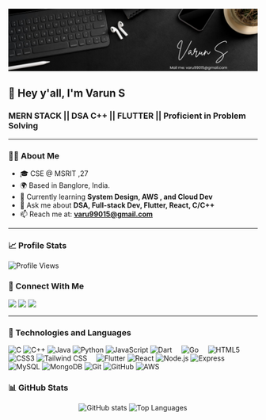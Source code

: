 <!-- Profile Header -->
<p align="center">
  <img src="https://github.com/varun99015/varun99015/blob/main/banner.png" alt="Banner" />
</p>

## 👋 Hey y'all, I'm Varun S


 <h3> MERN STACK || DSA C++ || FLUTTER || Proficient in Problem Solving</h3>


---

### 👨‍🎓 About Me  
- 🎓 CSE @ MSRIT ,27 
- 🌍 Based in Banglore, India. 
- 🔭 Currently learning **System Design, AWS , and Cloud Dev**  
- 💬 Ask me about **DSA, Full-stack Dev, Flutter, React, C/C++**  
- 📫 Reach me at: **varu99015@gmail.com**  

---

### 📈 Profile Stats  
![Profile Views](https://komarev.com/ghpvc/?username=varun99015&label=Profile%20views&color=0e75b6&style=flat)


### 🔗 Connect With Me  
<p align="left">
<a href="https://linkedin.com/in/varun-s-a40724295"><img src="https://img.shields.io/badge/LinkedIn-Connect-blue?logo=linkedin" /></a>
<a href="https://leetcode.com/xbvrFphiup"><img src="https://img.shields.io/badge/LeetCode-Profile-orange?logo=leetcode" /></a>
<a href="mailto:varu99015@gmail.com"><img src="https://img.shields.io/badge/Email-Say%20Hi-red?logo=gmail" /></a>
</p>

---

### 🚀 Technologies and Languages  

<p align="left">
  <!-- Languages -->
  <img src="https://cdn.jsdelivr.net/gh/devicons/devicon/icons/c/c-original.svg" alt="C" width="40" height="40"/>
  <img src="https://cdn.jsdelivr.net/gh/devicons/devicon/icons/cplusplus/cplusplus-original.svg" alt="C++" width="40" height="40"/>
  <img src="https://cdn.jsdelivr.net/gh/devicons/devicon/icons/java/java-original.svg" alt="Java" width="40" height="40"/>
  <img src="https://cdn.jsdelivr.net/gh/devicons/devicon/icons/python/python-original.svg" alt="Python" width="40" height="40"/>
  <img src="https://cdn.jsdelivr.net/gh/devicons/devicon/icons/javascript/javascript-original.svg" alt="JavaScript" width="40" height="40"/>
  <img src="https://cdn.jsdelivr.net/gh/devicons/devicon/icons/dart/dart-original.svg" alt="Dart" width="40" height="40" style="margin-right:15px;"/>
  <img src="https://cdn.jsdelivr.net/gh/devicons/devicon/icons/go/go-original.svg" alt="Go" width="40" height="40" style="margin-right:15px;"/>
  <img src="https://cdn.jsdelivr.net/gh/devicons/devicon/icons/html5/html5-original.svg" alt="HTML5" width="40" height="40"/>
  <img src="https://cdn.jsdelivr.net/gh/devicons/devicon/icons/css3/css3-original.svg" alt="CSS3" width="40" height="40"/>
  <img src="https://cdn.jsdelivr.net/gh/simple-icons/simple-icons/icons/tailwindcss.svg" alt="Tailwind CSS" width="40" height="40" style="margin-right:15px;"/>
  

  <!-- Frameworks -->
  <img src="https://cdn.jsdelivr.net/gh/devicons/devicon/icons/flutter/flutter-original.svg" alt="Flutter" width="40" height="40"/>
  <img src="https://cdn.jsdelivr.net/gh/devicons/devicon/icons/react/react-original.svg" alt="React" width="40" height="40"/>
  <img src="https://cdn.jsdelivr.net/gh/devicons/devicon/icons/nodejs/nodejs-original.svg" alt="Node.js" width="40" height="40"/>
  <img src="https://cdn.jsdelivr.net/gh/devicons/devicon/icons/express/express-original.svg" alt="Express" width="40" height="40"/>

  <!-- Databases -->
  <img src="https://cdn.jsdelivr.net/gh/devicons/devicon/icons/mysql/mysql-original.svg" alt="MySQL" width="40" height="40"/>
  <img src="https://cdn.jsdelivr.net/gh/devicons/devicon/icons/mongodb/mongodb-original.svg" alt="MongoDB" width="40" height="40"/>

  <!-- Tools & Cloud -->
  <img src="https://cdn.jsdelivr.net/gh/devicons/devicon/icons/git/git-original.svg" alt="Git" width="40" height="40"/>
  <img src="https://cdn.jsdelivr.net/gh/devicons/devicon/icons/github/github-original.svg" alt="GitHub" width="40" height="40"/>
  <img src="https://cdn.jsdelivr.net/gh/simple-icons/simple-icons/icons/amazonaws.svg" alt="AWS" width="40" height="40" style="margin-right:15px;"/>


</p>


### 📊 GitHub Stats  
<p align="center">
<img src="https://github-readme-stats.vercel.app/api?username=varun99015&show_icons=true&theme=radical" alt="GitHub stats" />  
<img src="https://github-readme-stats.vercel.app/api/top-langs/?username=varun99015&layout=compact&theme=radical" alt="Top Languages" />  
</p>

